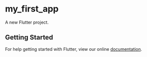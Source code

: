 # my_first_app

A new Flutter project.

## Getting Started

For help getting started with Flutter, view our online
[documentation](https://flutter.io/).
